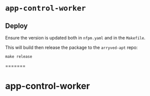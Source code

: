 # `app-control-worker`

## Deploy
Ensure the version is updated both in `nfpm.yaml` and in the `Makefile`.

This will build then release the package to the `arryved-apt` repo:
```
make release
```
=======
# app-control-worker